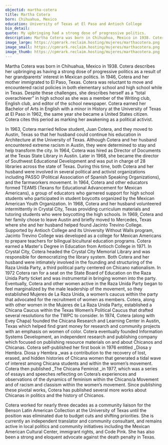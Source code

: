 ```yaml
---
objectid: martha-cotera
title: Martha Cotera
born: Chihuahua, Mexico
education: University of Texas at El Paso and Antioch College
bio_detail:
quote: My upbringing had a strong dose of progressive politics.
description: Martha Cotera was born in Chihuahua, Mexico in 1938. Cotera describes her upbringing as having a strong dose of progressive politics as a result of her grandparents’ interest in Mexican politics. In 1946, Cotera and her mother immigrated to El Paso, Texas. Cotera was reluctant to move and encountered racist policies in both elementary school and high school while in Texas. Despite these challenges, she describes herself as a “total overachiever” in high school as she was a member of the Writing club, English club, and editor of the school newspaper.
image_large: https://cpmrark.reclaim.hosting/mujeres/marthacotera.png
image_small: https://cpmrark.reclaim.hosting/mujeres/marthacotera.png
image_thumb: https://cpmrark.reclaim.hosting/mujeres/marthacotera.png
---
```


Martha Cotera was born in Chihuahua, Mexico in 1938. Cotera describes her upbringing as having a strong dose of progressive politics as a result of her grandparents’ interest in Mexican politics. In 1946, Cotera and her mother immigrated to El Paso, Texas. Cotera was reluctant to move and encountered racist policies in both elementary school and high school while in Texas. Despite these challenges, she describes herself as a “total overachiever” in high school as she was a member of the Writing club, English club, and editor of the school newspaper. Cotera earned her Bachelor of Arts in English with a minor in History at the University of Texas at El Paso in 1962, the same year she became a United States citizen. Cotera cites this period as marking her awakening as a political activist.

In 1963, Cotera married fellow student, Juan Cotera, and they moved to Austin, Texas so that her husband could continue his education in Architecture at the University of Texas. Although Cotera and her husband encountered extreme racism in Austin, they were determined to stay and help transform the city. In 1964, Cotera was hired as Director of Documents at the Texas State Library in Austin. Later in 1968, she became the director of Southwest Educational Development and was put in charge of 28 libraries across the state of Texas. During this time, both Cotera and her husband were involved in several political and activist organizations including PASSO (Political Association of Spanish Speaking Organizations), and the farmworkers movement. In 1964, Cotera and other educators formed TEAMS (Texans for Educational Advancement for Mexican Americans), a group of educators who garnered support for high school students who participated in student boycotts organized by the Mexican American Youth Organization. In 1968, Cotera and her husband volunteered intermittently in Crystal City, Texas providing curriculum materials and tutoring students who were boycotting the high schools. In 1969, Cotera and her family chose to leave Austin and briefly moved to Mercedes, Texas where she and her husband helped found Jacinto Trevino College. Supported by Antioch College and its University Without Walls program, Jacinto Trevino College was developed as a college for Mexican Americans to prepare teachers for bilingual bicultural education programs. Cotera earned a Master's Degree in Education from Antioch College in 1971.
In Crystal City, Cotera headed the Crystal City Memorial Library and was responsible for democratizing the library system. Both Cotera and her husband were intimately involved in the founding and structuring of the Raza Unida Party, a third political party centered on Chicano nationalism. In 1972 Cotera ran for a seat on the State Board of Education on the Raza Unida Party ticket and was instrumental in bringing women into the party. Eventually, Cotera and other women active in the Raza Unida Party began to feel marginalized by the male leadership of the movement, so they established Mujeres de La Raza Unida, a women’s caucus within the party that advocated for the recruitment of women as members. Cotera, along with other women in the Mujeres de La Raza Unida Party, established a Chicana Caucus within the Texas Women’s Political Caucus that drafted several resolutions for the TWPC to consider. In 1974, Cotera (along with Evey Chapa) founded the Chicana Research and Learning Center in Austin, Texas which helped find grant money for research and community projects with an emphasis on women of color. Cotera eventually founded Information Systems Development, an independent research and publishing company which focused on publishing resource materials on and about Chicanos and Chicanas. Cotera self-published her first book in 1976 entitled _Diosa y Hembra. Diosa y Hembra _was a contribution to the recovery of lost, erased, and hidden histories of Chicana women that generated a tidal wave of interest among Chicana students and within the women’s movement. Cotera then published _The Chicana Feminist _in 1977, which was a series of essays and speeches reflecting on Cotera’s experiences and observations of the dynamics of feminism within the Chicano/a Movement and of racism and classism within the women’s movement. Since publishing these pivotal works, Cotera has published several more works about Chicanas in politics and the history of Chicanos.

Cotera worked for nearly three decades as a community liaison for the Benson Latin American Collection at the University of Texas until the position was eliminated due to budget cuts and shifting priorities. She is currently an independent translator and community consultant, and remains active in local politics and community initiatives including the Mexican American Cultural Center, immigrant rights, and Code Pink. She has also been a strong and eloquent advocate against the death penalty in Texas.


